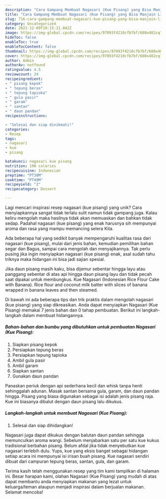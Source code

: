 ```yaml
---
description: "Cara Gampang Membuat Nagasari (Kue Pisang) yang Bisa Manjain Lidah"
title: "Cara Gampang Membuat Nagasari (Kue Pisang) yang Bisa Manjain Lidah"
slug: 716-cara-gampang-membuat-nagasari-kue-pisang-yang-bisa-manjain-lidah
category: Uncategorized
date: 2022-12-09T19:15:21.842Z
image: https://img-global.cpcdn.com/recipes/97093f4210cfb7bf/680x482cq70/nagasari-kue-pisang-foto-resep-utama.jpg
hideToc: false
enableToc: true
enableTocContent: false
thumbnail: https://img-global.cpcdn.com/recipes/97093f4210cfb7bf/680x482cq70/nagasari-kue-pisang-foto-resep-utama.jpg
cover: https://img-global.cpcdn.com/recipes/97093f4210cfb7bf/680x482cq70/nagasari-kue-pisang-foto-resep-utama.jpg
author: Admin
authorAv: notfound
ratingvalue: 4.5
reviewcount: 24
recipeingredient:
- " pisang kepok"
- " tepung beras"
- " tepung tapioka"
- " gula pasir"
- " garam"
- " santan"
- " daun pandan"
recipeinstructions:

- "Selesai dan siap dinikmati!"
categories:
- Resep
tags:
- nagasari
- kue
- pisang

katakunci: nagasari kue pisang 
nutrition: 190 calories
recipecuisine: Indonesian
preptime: "PT38M"
cooktime: "PT49M"
recipeyield: "2"
recipecategory: Dessert

---
```





Lagi mencari inspirasi resep nagasari (kue pisang) yang unik? Cara menyiapkannya sangat tidak terlalu sulit namun tidak gampang juga. Kalau keliru mengolah maka hasilnya tidak akan memuaskan dan bahkan tidak sedap. Padahal nagasari (kue pisang) yang enak harusnya sih mempunyai aroma dan rasa yang mampu memancing selera Kita.





Ada beberapa hal yang sedikit banyak mempengaruhi kualitas rasa dari nagasari (kue pisang), mulai dari jenis bahan, kemudian pemilihan bahan segar dan Bagus, sampai cara mengolah dan menyajikannya. Tak perlu pusing jika ingin menyiapkan nagasari (kue pisang) enak,      asal sudah tahu triknya maka hidangan ini bisa jadi sajian spesial.














Jika daun pisang masih kaku, bisa dijemur sebentar hingga layu atau panggang sebentar di atas api hingga daun pisang layu dan tidak pecah saat dipakai untuk membungkus. Kue Nagasari (Indonesian Rice Flour Cake with Banana). Rice flour and coconut milk batter with slices of banana wrapped in banana leaves and then steamed.






Di bawah ini ada beberapa tips dan trik praktis dalam mengolah nagasari (kue pisang) yang siap dikreasikan. Anda dapat menyiapkan Nagasari (Kue Pisang) memakai 7 jenis bahan dan 0 tahap pembuatan. Berikut ini langkah-langkah dalam membuat hidangannya.

<!--inarticleads1-->

##### Bahan-bahan dan bumbu yang dibutuhkan untuk pembuatan Nagasari (Kue Pisang):

1. Siapkan  pisang kepok
1. Persiapkan  tepung beras
1. Persiapkan  tepung tapioka
1. Ambil  gula pasir
1. Ambil  garam
1. Siapkan  santan
1. Gunakan  daun pandan


Panaskan periuk dengan api sederhana kecil dan whisk tanpa henti sehinggalah adunan. Masak santan bersama gula, garam, dan daun pandan hingga. Pisang yang biasa digunakan sebagai isi adalah jenis pisang raja. Kue ini biasanya dibalut dengan daun pisang lalu dikukus. 

<!--inarticleads2-->

##### Langkah-langkah untuk membuat Nagasari (Kue Pisang):


1. Selesai dan siap dihidangkan!

Nagasari juga dapat dikukus dengan balutan daun pandan sehingga memunculkan aroma wangi. Sebelum menjabarkan satu per satu kue kukus tradisional berbahan pisang. Belum afdal jika tidak menyebutkan kue nagasari terlebih dulu. Yups, kue yang eksis banget sebagai hidangan setiap acara ini mempunyai isi irisan buah pisang. Kue nagasari sendiri dibuat dari campuran tepung beras, santan, gula, dan garam. 

Terima kasih telah menggunakan resep yang tim kami tampilkan di halaman ini. Besar harapan kami, olahan Nagasari (Kue Pisang) yang mudah di atas dapat membantu anda menyiapkan makanan yang lezat untuk keluarga/teman ataupun menjadi inspirasi dalam berjualan makanan. Selamat mencoba!
